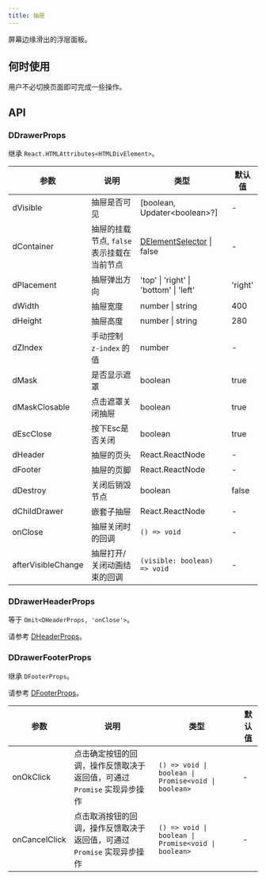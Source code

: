 ```yaml
---
title: 抽屉
---
```


屏幕边缘滑出的浮层面板。

## 何时使用

用户不必切换页面即可完成一些操作。

## API

### DDrawerProps

继承 `React.HTMLAttributes<HTMLDivElement>`。

<!-- prettier-ignore-start -->
| 参数 | 说明 | 类型 | 默认值 | 
| --- | --- | --- | --- | 
| dVisible | 抽屉是否可见 | [boolean, Updater\<boolean\>?] | - |
| dContainer | 抽屉的挂载节点, `false` 表示挂载在当前节点 | [DElementSelector](/components/Interface#DElementSelector) \| false | - |
| dPlacement | 抽屉弹出方向 | 'top' \| 'right' \| 'bottom' \| 'left'  | 'right' |
| dWidth | 抽屉宽度 | number \| string | 400 |
| dHeight | 抽屉高度 | number \| string | 280 |
| dZIndex | 手动控制 `z-index` 的值 | number | - |
| dMask | 是否显示遮罩 | boolean | true |
| dMaskClosable | 点击遮罩关闭抽屉 | boolean | true |
| dEscClose | 按下Esc是否关闭 | boolean | true |
| dHeader | 抽屉的页头 | React.ReactNode | - |
| dFooter | 抽屉的页脚 | React.ReactNode | - |
| dDestroy | 关闭后销毁节点 | boolean | false |
| dChildDrawer | 嵌套子抽屉 | React.ReactNode | - |
| onClose | 抽屉关闭时的回调 | `() => void` | - |
| afterVisibleChange | 抽屉打开/关闭动画结束的回调 | `(visible: boolean) => void` | - |
<!-- prettier-ignore-end -->

### DDrawerHeaderProps

等于 `Omit<DHeaderProps, 'onClose'>`。

请参考 [DHeaderProps](/components/Interface#DHeaderProps)。

### DDrawerFooterProps

继承 `DFooterProps`。

请参考 [DFooterProps](/components/Interface#DFooterProps)。

<!-- prettier-ignore-start -->
| 参数 | 说明 | 类型 | 默认值 |
| --- | --- | --- | --- |
| onOkClick | 点击确定按钮的回调，操作反馈取决于返回值，可通过 `Promise` 实现异步操作 | `() => void \| boolean \| Promise<void \| boolean>` | - |
| onCancelClick | 点击取消按钮的回调，操作反馈取决于返回值，可通过 `Promise` 实现异步操作 | `() => void \| boolean \| Promise<void \| boolean>` | - |
<!-- prettier-ignore-end -->
